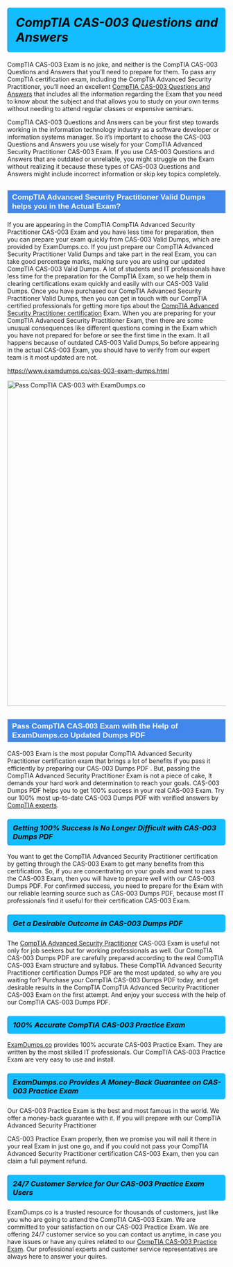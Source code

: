 <h1>                <strong><span style="display: block; color: #000000; background: #14BDFF; border: 0.5px solid #AED6F1; border-left: 3px solid #3498DB; padding: .6em; border-radius: 6px;">                     <em>CompTIA CAS-003 <span class="exam_variation">Questions and Answers</span> </em>                </span></strong>            </h1>                        <p>CompTIA CAS-003 Exam is no joke, and neither is the CompTIA CAS-003 <span class="exam_variation">Questions and Answers</span> that you’ll need to prepare for them. To pass any CompTIA certification exam,             including the CompTIA Advanced Security Practitioner, you’ll need an excellent <a href="https://www.examdumps.co/cas-003-exam-dumps.html">CompTIA CAS-003 <span class="exam_variation">Questions and Answers</span></a> that includes             all the information regarding the Exam that you need to know about the subject and that allows you to study on your own terms             without needing to attend regular classes or expensive seminars.</p>                        <p>CompTIA CAS-003 <span class="exam_variation">Questions and Answers</span> can be your first step towards working in the information technology industry as a software developer or             information systems manager. So it’s important to choose the CAS-003 <span class="exam_variation">Questions and Answers</span> you use wisely for your             CompTIA Advanced Security Practitioner CAS-003 Exam. If you use CAS-003 <span class="exam_variation">Questions and Answers</span>             that are outdated or unreliable, you might struggle on the Exam without realizing it because these types of CAS-003 <span class="exam_variation">Questions and Answers</span>             might include incorrect information or skip key topics completely.</p>                        <h2 style="background: #4287ec; border: 1px solid #cccccc; padding: 5px 10px;">                <span style="color: #ffffff;">                    <span style="font-size: 11pt;">                        <span style="line-height: normal;">                            <span style="font-family: Calibri,sans-serif;">                                <strong>                                    <span style="font-size: 13.0pt;">CompTIA Advanced Security Practitioner <span class="exam_variation2">Valid Dumps</span> helps you in the Actual Exam?</span>                                </strong>                            </span>                        </span>                    </span>                </span>            </h2>                        <p>If you are appearing in the CompTIA CompTIA Advanced Security Practitioner CAS-003 Exam and             you have less time for preparation, then you can prepare your exam quickly from CAS-003 <span class="exam_variation2">Valid Dumps</span>, which are provided by ExamDumps.co.             If you just prepare our CompTIA Advanced Security Practitioner <span class="exam_variation2">Valid Dumps</span> and take part in the real Exam, you can take good percentage marks, making sure you are             using our updated CompTIA CAS-003 <span class="exam_variation2">Valid Dumps</span>. A lot of students and IT professionals have less time for the preparation for the CompTIA Exam,             so we help them in clearing certifications exam quickly and easily with our CAS-003 <span class="exam_variation2">Valid Dumps</span>. Once you have purchased our             CompTIA Advanced Security Practitioner <span class="exam_variation2">Valid Dumps</span>, then you can get in touch with our             CompTIA certified professionals for getting more tips about the <a href="https://www.examdumps.co/casp-exam-dumps.html">CompTIA Advanced Security Practitioner certification</a> Exam. When you are preparing for your              CompTIA Advanced Security Practitioner Exam, then there are some unusual consequences like different questions coming in the Exam which you have not prepared            for before or see the first time in the exam. It all happens because of outdated CAS-003 <span class="exam_variation2">Valid Dumps</span>,So before appearing in the actual             CAS-003 Exam, you should have to verify from our expert team is it most updated are not.</p>                        <p><a href="https://www.examdumps.co/cas-003-exam-dumps.html">https://www.examdumps.co/cas-003-exam-dumps.html</a></p>                        <p><a href="https://www.examdumps.co/"><img src="https://www.examdumps.co//images/banners/big-sale-20-percent-discount-offer-examdumps.jpg" class="postImage" alt="Pass CompTIA CAS-003 with ExamDumps.co" width="750"></a></p>                            <h2 style="background: #4287ec; border: 1px solid #cccccc; padding: 5px 10px;">                <span style="color: #ffffff;">                    <span style="font-size: 11pt;">                        <span style="line-height: normal;">                            <span style="font-family: Calibri,sans-serif;">                                <strong>                                    <span style="font-size: 13.0pt;">Pass CompTIA CAS-003 Exam with the Help of ExamDumps.co Updated <span class="exam_variation3">Dumps PDF</span></span>                                </strong>                            </span>                        </span>                    </span>                </span>            </h2>                        <p>CAS-003 Exam is the most popular CompTIA Advanced Security Practitioner certification exam that brings a             lot of benefits if you pass it efficiently by preparing our CAS-003 <span class="exam_variation3">Dumps PDF</span> . But, passing the CompTIA Advanced Security Practitioner Exam is not a piece of cake,             It demands your hard work and determination to reach your goals. CAS-003 <span class="exam_variation3">Dumps PDF</span> helps you to get 100% success in your real CAS-003 Exam.             Try our 100% most up-to-date CAS-003 <span class="exam_variation3">Dumps PDF</span> with verified answers by <a href="https://www.examdumps.co/comptia-exam-dumps.html">CompTIA experts</a>.</p>                        <h3>                <strong>                    <span style="display: block; color: #000000; background: #14BDFF; border: 0.5px solid #AED6F1; border-left: 3px solid #3498DB; padding: .6em; border-radius: 6px;">                        <em>Getting 100% Success Is No Longer Difficult with CAS-003 <span class="exam_variation3">Dumps PDF</span></em>                    </span>                </strong>            </h3>                        <p>You want to get the CompTIA Advanced Security Practitioner certification by getting through the CAS-003 Exam to get many benefits from this certification.             So, if you are concentrating on your goals and want to pass the CAS-003 Exam, then you will have to prepare well with our CAS-003 <span class="exam_variation3">Dumps PDF</span>.             For confirmed success, you need to prepare for the Exam with our reliable learning source such as CAS-003 <span class="exam_variation3">Dumps PDF</span>, because most             IT professionals find it useful for their certification CAS-003 Exam.</p>                        <h3>                <strong>                    <span style="display: block; color: #000000; background: #14BDFF; border: 0.5px solid #AED6F1; border-left: 3px solid #3498DB; padding: .6em; border-radius: 6px;">                        <em>Get a Desirable Outcome in CAS-003 <span class="exam_variation3">Dumps PDF</span></em>                    </span>                </strong>            </h3>                        <p>The <a href="https://www.examdumps.co/cas-003-exam-dumps.html">CompTIA Advanced Security Practitioner</a> CAS-003 Exam is useful not only for job seekers but             for working professionals as well. Our CompTIA CAS-003 <span class="exam_variation3">Dumps PDF</span> are carefully prepared according to the real CompTIA CAS-003 Exam structure and syllabus.             These CompTIA Advanced Security Practitioner certification <span class="exam_variation3">Dumps PDF</span> are the most updated, so why are you waiting for? Purchase your CompTIA CAS-003 <span class="exam_variation3">Dumps PDF</span> today,             and get desirable results in the CompTIA CompTIA Advanced Security Practitioner CAS-003 Exam on the first attempt.             And enjoy your success with the help of our CompTIA CAS-003 <span class="exam_variation3">Dumps PDF</span>.</p>                        <h3>                <strong>                    <span style="display: block; color: #000000; background: #14BDFF; border: 0.5px solid #AED6F1; border-left: 3px solid #3498DB; padding: .6em; border-radius: 6px;">                        <em>100% Accurate CompTIA CAS-003 <span class="exam_variation4">Practice Exam</span></em>                    </span>                </strong>            </h3>                        <p><a href="https://www.examdumps.co/">ExamDumps.co</a> provides 100% accurate CAS-003 <span class="exam_variation4">Practice Exam</span>. They are written by the most skilled IT professionals.             Our CompTIA CAS-003 <span class="exam_variation4">Practice Exam</span> are very easy to use and install.</p>                        <h3>                <strong>                    <span style="display: block; color: #000000; background: #14BDFF; border: 0.5px solid #AED6F1; border-left: 3px solid #3498DB; padding: .6em; border-radius: 6px;">                        <em>ExamDumps.co Provides A Money-Back Guarantee on  CAS-003 <span class="exam_variation4">Practice Exam</span></em>                    </span>                </strong>            </h3>                        <p>Our CAS-003 <span class="exam_variation4">Practice Exam</span> is the best and most famous in the world. We offer a money-back guarantee with it.             If you will prepare with our CompTIA Advanced Security Practitioner</p>            <p>CAS-003 <span class="exam_variation4">Practice Exam</span> properly, then we promise you will nail it there in your real Exam in just one go, and             if you could not pass your CompTIA Advanced Security Practitioner certification CAS-003 Exam, then you can claim a full payment refund.</p>                        <h3>                <strong>                    <span style="display: block; color: #000000; background: #14BDFF; border: 0.5px solid #AED6F1; border-left: 3px solid #3498DB; padding: .6em; border-radius: 6px;">                        <em>24/7 Customer Service for Our CAS-003 <span class="exam_variation4">Practice Exam</span> Users</em>                    </span>                </strong>            </h3>                        <p>ExamDumps.co is a trusted resource for thousands of customers, just like you who are going to attend the CompTIA CAS-003 Exam.             We are committed to your satisfaction on our CAS-003 <span class="exam_variation4">Practice Exam</span>. We are offering 24/7 customer service so you can contact us anytime,             in case you have issues or have any quires related to our <a href="https://www.examdumps.co/cas-003-exam-dumps.html">CompTIA CAS-003 <span class="exam_variation4">Practice Exam</span></a>. Our professional experts and customer service             representatives are always here to answer your quires.</p>                    
